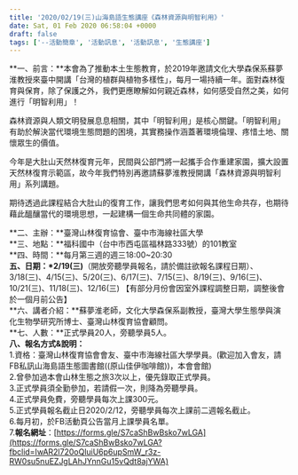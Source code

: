 ```yaml
---
title: '2020/02/19(三)山海島語生態講座《森林資源與明智利用》'
date: Sat, 01 Feb 2020 06:58:04 +0000
draft: false
tags: ['--活動簡章', '活動訊息', '活動訊息', '生態講座']
---
```


**一、前言：**本會為了推動本土生態教育，於2019年邀請文化大學森保系蘇夢淮教授來臺中開講「台灣的植群與植物多樣性」，每月一場持續一年。面對森林復育與保育，除了保護之外，我們更應瞭解如何親近森林，如何感受自然之美，如何進行「明智利用」！

森林資源與人類文明發展息息相關，其中「明智利用」是核心關鍵。「明智利用」有助於解決當代環境生態問題的困境，其實務操作涵蓋著環境倫理、疼惜土地、關懷眾生的價值。

今年是大肚山天然林復育元年，民間與公部門將一起攜手合作重建家園，擴大設置天然林復育示範區，故今年我們特別再邀請蘇夢淮教授開講「森林資源與明智利用」系列講題。

期待透過此課程結合大肚山的復育工作，讓我們思考如何與其他生命共存，也期待藉此醞釀當代的環境思想，一起建構一個生命共同體的家園。

  
**二、主辦：**臺灣山林復育協會、臺中市海線社區大學  
**三、地點：**福科國中（台中市西屯區福林路333號）的101教室  
**四、時間：**每月第三週的週三18:00~20:30  
**五、日期：\*2/19(三)**（開放旁聽學員報名，請於備註欲報名課程日期）、3/18(三)、4/15(三)、5/20(三)、6/17(三)、7/15(三)、8/19(三)、9/16(三)、10/21(三)、11/18(三)、12/16(三) 【有部分月份會因室外課程調整日期，調整後會於一個月前公告】  
**六、講者介紹：**蘇夢淮老師，文化大學森保系副教授，臺灣大學生態學與演化生物學研究所博士、臺灣山林復育協會顧問。  
**七、人數：**正式學員20人，旁聽學員5人。  
**八、報名方式&說明：**  
1.資格：臺灣山林復育協會會友、臺中市海線社區大學學員。(歡迎加入會友，請FB私訊山海島語生態圖書館((原山佳伊咖啡館))，本會會館)  
2.曾參加過本會山林生態之旅3次以上，優先錄取正式學員。  
3.正式學員須全勤參加，若請假一次，則降為旁聽學員。  
4.正式學員免費，旁聽學員每次上課300元。  
5.正式學員報名截止日2020/2/12，旁聽學員每次上課前二週報名截止。  
6.每月初，於FB活動頁公告當月上課學員名單。  
7.**報名網址**：[https://forms.gle/S7caShBwBsko7wLGA](https://forms.gle/S7caShBwBsko7wLGA?fbclid=IwAR2l720oQluiU6p6upSmW_r3z-RW0su5nuEZJgLAhJYnnGu15vQdt8ajYWA)